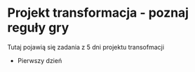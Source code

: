 # Projekt transformacja - poznaj reguły gry
Tutaj pojawią się zadania z 5 dni projektu transofmacji

* Pierwszy dzień
